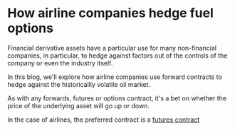 # How airline companies hedge fuel options

Financial derivative assets have a particular use for many non-financial companies, in particular, to hedge against factors out of the controls of the company or even the industry itself. 

In this blog, we'll explore how airline companies use forward contracts to hedge against the historicallly volatile oil market. 

As with any forwards, futures or options contract, it's a bet on whether the price of the underlying asset will go up or down. 

In the case of airlines, the preferred contract is a [futures contract](https://en.wikipedia.org/wiki/Fuel_hedging)
